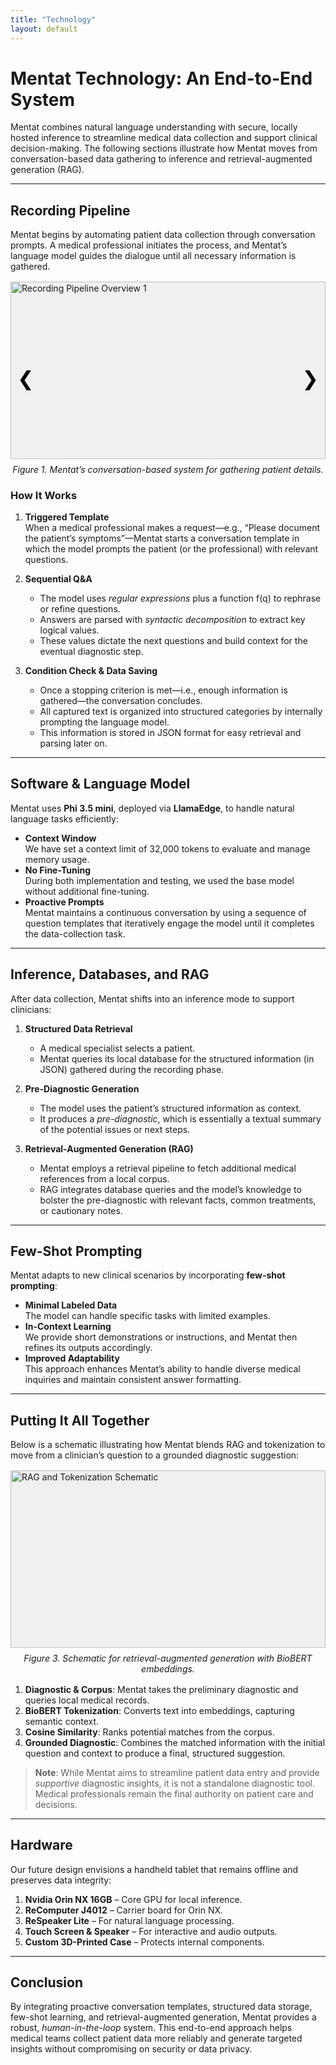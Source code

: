 ```yaml
---
title: "Technology"
layout: default
---
```


# Mentat Technology: An End-to-End System

Mentat combines natural language understanding with secure, locally hosted inference to streamline medical data collection and support clinical decision-making. The following sections illustrate how Mentat moves from conversation-based data gathering to inference and retrieval-augmented generation (RAG).

---

## Recording Pipeline

Mentat begins by automating patient data collection through conversation prompts. A medical professional initiates the process, and Mentat’s language model guides the dialogue until all necessary information is gathered.

<!-- CAROUSEL START -->
<div class="carousel-container" style="max-width: 800px; margin: 1rem auto; position: relative;">
  
  <!-- Slides -->
  <div class="carousel-slide" style="display: block;">
    <div style="width: 100%; aspect-ratio: 16/9; overflow: hidden; position: relative; background: #f0f0f0;">
      <img src="{{ site.baseurl }}/assets/images/pipeline_1.png" 
           alt="Recording Pipeline Overview 1" 
           style="width: 100%; height: 100%; object-fit: cover; position: absolute;">
    </div>
    <p style="text-align: center; font-style: italic; margin-top: 0.5rem;">
      Figure 1. Mentat’s conversation-based system for gathering patient details.
    </p>
  </div>
  
  <div class="carousel-slide" style="display: none;">
    <div style="width: 100%; aspect-ratio: 16/9; overflow: hidden; position: relative; background: #f0f0f0;">
      <img src="{{ site.baseurl }}/assets/images/pipeline_2.png" 
           alt="Recording Pipeline Overview 2" 
           style="width: 100%; height: 100%; object-fit: cover; position: absolute;">
    </div>
    <p style="text-align: center; font-style: italic; margin-top: 0.5rem;">
      Figure 2. Iterative question prompting and template-based dialogue flow.
    </p>
  </div>
  
  <!-- Arrow Buttons -->
  <button class="carousel-prev" 
          style="position: absolute; top: 50%; left: 5px; transform: translateY(-50%); font-size: 2rem; background: transparent; border: none; cursor: pointer;">
    &#10094;
  </button>
  <button class="carousel-next" 
          style="position: absolute; top: 50%; right: 5px; transform: translateY(-50%); font-size: 2rem; background: transparent; border: none; cursor: pointer;">
    &#10095;
  </button>
</div>

<!-- Inline JavaScript for Carousel -->
<script>
  (function() {
    const slides = document.querySelectorAll('.carousel-slide');
    let currentIndex = 0;

    const prevButton = document.querySelector('.carousel-prev');
    const nextButton = document.querySelector('.carousel-next');

    function showSlide(index) {
      slides.forEach((slide, i) => {
        slide.style.display = (i === index) ? 'block' : 'none';
      });
    }

    prevButton.addEventListener('click', () => {
      currentIndex = (currentIndex === 0) ? slides.length - 1 : currentIndex - 1;
      showSlide(currentIndex);
    });

    nextButton.addEventListener('click', () => {
      currentIndex = (currentIndex === slides.length - 1) ? 0 : currentIndex + 1;
      showSlide(currentIndex);
    });
  })();
</script>
<!-- CAROUSEL END -->

### How It Works

1. **Triggered Template**  
   When a medical professional makes a request—e.g., “Please document the patient’s symptoms”—Mentat starts a conversation template in which the model prompts the patient (or the professional) with relevant questions.

2. **Sequential Q&A**  
   - The model uses *regular expressions* plus a function f(q) to rephrase or refine questions.  
   - Answers are parsed with *syntactic decomposition* to extract key logical values.  
   - These values dictate the next questions and build context for the eventual diagnostic step.

3. **Condition Check & Data Saving**  
   - Once a stopping criterion is met—i.e., enough information is gathered—the conversation concludes.  
   - All captured text is organized into structured categories by internally prompting the language model.  
   - This information is stored in JSON format for easy retrieval and parsing later on.

---

## Software & Language Model

Mentat uses **Phi 3.5 mini**, deployed via **LlamaEdge**, to handle natural language tasks efficiently:

- **Context Window**  
  We have set a context limit of 32,000 tokens to evaluate and manage memory usage.  
- **No Fine-Tuning**  
  During both implementation and testing, we used the base model without additional fine-tuning.  
- **Proactive Prompts**  
  Mentat maintains a continuous conversation by using a sequence of question templates that iteratively engage the model until it completes the data-collection task.

---

## Inference, Databases, and RAG

After data collection, Mentat shifts into an inference mode to support clinicians:

1. **Structured Data Retrieval**  
   - A medical specialist selects a patient.  
   - Mentat queries its local database for the structured information (in JSON) gathered during the recording phase.

2. **Pre-Diagnostic Generation**  
   - The model uses the patient’s structured information as context.  
   - It produces a *pre-diagnostic*, which is essentially a textual summary of the potential issues or next steps.

3. **Retrieval-Augmented Generation (RAG)**  
   - Mentat employs a retrieval pipeline to fetch additional medical references from a local corpus.  
   - RAG integrates database queries and the model’s knowledge to bolster the pre-diagnostic with relevant facts, common treatments, or cautionary notes.

---

## Few-Shot Prompting

Mentat adapts to new clinical scenarios by incorporating **few-shot prompting**:

- **Minimal Labeled Data**  
  The model can handle specific tasks with limited examples.  
- **In-Context Learning**  
  We provide short demonstrations or instructions, and Mentat then refines its outputs accordingly.  
- **Improved Adaptability**  
  This approach enhances Mentat’s ability to handle diverse medical inquiries and maintain consistent answer formatting.

---

## Putting It All Together

Below is a schematic illustrating how Mentat blends RAG and tokenization to move from a clinician’s question to a grounded diagnostic suggestion:

<div style="max-width: 800px; margin: 1rem auto;">
  <div style="width: 100%; aspect-ratio: 16/9; position: relative; background: #f0f0f0;">
    <img src="{{ site.baseurl }}/assets/images/rag_tokenization_schematic.png" 
         alt="RAG and Tokenization Schematic" 
         style="width: 100%; height: 100%; object-fit: contain; position: absolute;">
  </div>
  <p style="text-align: center; font-style: italic; margin-top: 0.5rem;">
    Figure 3. Schematic for retrieval-augmented generation with BioBERT embeddings.
  </p>
</div>

1. **Diagnostic & Corpus**: Mentat takes the preliminary diagnostic and queries local medical records.  
2. **BioBERT Tokenization**: Converts text into embeddings, capturing semantic context.  
3. **Cosine Similarity**: Ranks potential matches from the corpus.  
4. **Grounded Diagnostic**: Combines the matched information with the initial question and context to produce a final, structured suggestion.

> **Note**: While Mentat aims to streamline patient data entry and provide *supportive* diagnostic insights, it is not a standalone diagnostic tool. Medical professionals remain the final authority on patient care and decisions.

---

## Hardware

Our future design envisions a handheld tablet that remains offline and preserves data integrity:

1. **Nvidia Orin NX 16GB** – Core GPU for local inference.  
2. **ReComputer J4012** – Carrier board for Orin NX.  
3. **ReSpeaker Lite** – For natural language processing.  
4. **Touch Screen & Speaker** – For interactive and audio outputs.  
5. **Custom 3D-Printed Case** – Protects internal components. 

---

## Conclusion

By integrating proactive conversation templates, structured data storage, few-shot learning, and retrieval-augmented generation, Mentat provides a robust, *human-in-the-loop* system. This end-to-end approach helps medical teams collect patient data more reliably and generate targeted insights without compromising on security or data privacy.

